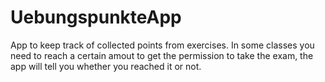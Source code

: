 # UebungspunkteApp
App to keep track of collected points from exercises. In some classes you need to reach a certain amout to get the permission to take the exam, the app will tell you whether you reached it or not. 
